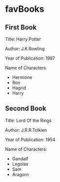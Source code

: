 # favBooks

## First Book

Title: Harry Potter 

Author: J.K.Rowling

Year of Publication: 1997

Name of Characters:
 - Hermione
 - Ron
 - Hagrid
 - Harry 

## Second Book

Title: Lord Of the Rings

Author: J.R.R.Tolkien

Year of Publication: 1954

Name of Characters:
 - Gandalf
 - Legolas
 - Sam
 - Aragorn
